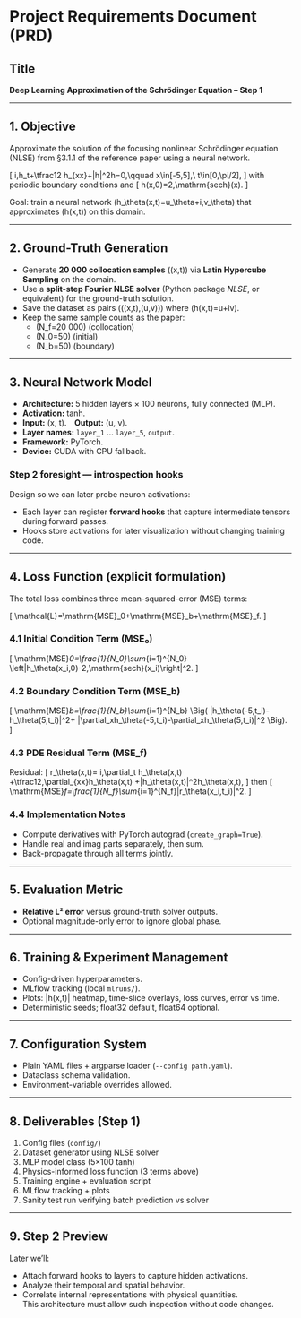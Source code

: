 # Project Requirements Document (PRD)
## Title
**Deep Learning Approximation of the Schrödinger Equation – Step 1**

---

## 1. Objective
Approximate the solution of the focusing nonlinear Schrödinger equation (NLSE) from §3.1.1 of the reference paper using a neural network.

\[
i\,h_t+\tfrac12 h_{xx}+|h|^2h=0,\qquad x\in[-5,5],\ t\in[0,\pi/2],
\]
with periodic boundary conditions and
\[
h(x,0)=2\,\mathrm{sech}(x).
\]

Goal: train a neural network \(h_\theta(x,t)=u_\theta+i\,v_\theta\) that approximates \(h(x,t)\) on this domain.

---

## 2. Ground-Truth Generation
- Generate **20 000 collocation samples** \((x,t)\) via **Latin Hypercube Sampling** on the domain.  
- Use a **split-step Fourier NLSE solver** (Python package *NLSE*, or equivalent) for the ground-truth solution.  
- Save the dataset as pairs \(((x,t),(u,v))\) where \(h(x,t)=u+iv\).  
- Keep the same sample counts as the paper:
  - \(N_f=20 000\) (collocation)
  - \(N_0=50\) (initial)
  - \(N_b=50\) (boundary)

---

## 3. Neural Network Model
- **Architecture:** 5 hidden layers × 100 neurons, fully connected (MLP).  
- **Activation:** tanh.  
- **Input:** (x, t). **Output:** (u, v).  
- **Layer names:** `layer_1` … `layer_5`, `output`.  
- **Framework:** PyTorch.  
- **Device:** CUDA with CPU fallback.

### Step 2 foresight — introspection hooks
Design so we can later probe neuron activations:
- Each layer can register **forward hooks** that capture intermediate tensors during forward passes.  
- Hooks store activations for later visualization without changing training code.

---

## 4. Loss Function (explicit formulation)

The total loss combines three mean-squared-error (MSE) terms:

\[
\mathcal{L}=\mathrm{MSE}_0+\mathrm{MSE}_b+\mathrm{MSE}_f.
\]

### 4.1 Initial Condition Term (MSE₀)
\[
\mathrm{MSE}_0=\frac{1}{N_0}\sum_{i=1}^{N_0}
\left|h_\theta(x_i,0)-2\,\mathrm{sech}(x_i)\right|^2.
\]

### 4.2 Boundary Condition Term (MSE_b)
\[
\mathrm{MSE}_b=\frac{1}{N_b}\sum_{i=1}^{N_b}
\Big(
|h_\theta(-5,t_i)-h_\theta(5,t_i)|^2+
|\partial_xh_\theta(-5,t_i)-\partial_xh_\theta(5,t_i)|^2
\Big).
\]

### 4.3 PDE Residual Term (MSE_f)
Residual:
\[
r_\theta(x,t)=
i\,\partial_t h_\theta(x,t)
+\tfrac12\,\partial_{xx}h_\theta(x,t)
+|h_\theta(x,t)|^2h_\theta(x,t),
\]
then
\[
\mathrm{MSE}_f=\frac{1}{N_f}\sum_{i=1}^{N_f}|r_\theta(x_i,t_i)|^2.
\]

### 4.4 Implementation Notes
- Compute derivatives with PyTorch autograd (`create_graph=True`).  
- Handle real and imag parts separately, then sum.  
- Back-propagate through all terms jointly.

---

## 5. Evaluation Metric
- **Relative L² error** versus ground-truth solver outputs.  
- Optional magnitude-only error to ignore global phase.

---

## 6. Training & Experiment Management
- Config-driven hyperparameters.  
- MLflow tracking (local `mlruns/`).  
- Plots: \|h(x,t)\| heatmap, time-slice overlays, loss curves, error vs time.  
- Deterministic seeds; float32 default, float64 optional.

---

## 7. Configuration System
- Plain YAML files + argparse loader (`--config path.yaml`).  
- Dataclass schema validation.  
- Environment-variable overrides allowed.

---

## 8. Deliverables (Step 1)
1. Config files (`config/`)  
2. Dataset generator using NLSE solver  
3. MLP model class (5×100 tanh)  
4. Physics-informed loss function (3 terms above)  
5. Training engine + evaluation script  
6. MLflow tracking + plots  
7. Sanity test run verifying batch prediction vs solver

---

## 9. Step 2 Preview
Later we’ll:
- Attach forward hooks to layers to capture hidden activations.  
- Analyze their temporal and spatial behavior.  
- Correlate internal representations with physical quantities.  
This architecture must allow such inspection without code changes.
